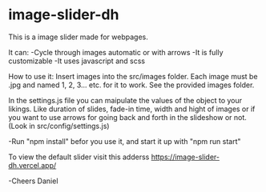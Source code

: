 # image-slider-dh

This is a image slider made for webpages.

It can:
-Cycle through images automatic or with arrows
-It is fully customizable
-It uses javascript and scss

How to use it: Insert images into the src/images folder. Each image must be .jpg and named 1, 2, 3... etc. for it to work. See the provided images folder.

In the settings.js file you can maipulate the values of the object to your likings. Like duration of slides, fade-in time, width and hight of images or if you want to use arrows for going back and forth in the slideshow or not. (Look in src/config/settings.js)

-Run "npm install" befor you use it, and start it up with "npm run start"

To view the default slider visit this adderss https://image-slider-dh.vercel.app/

-Cheers Daniel
